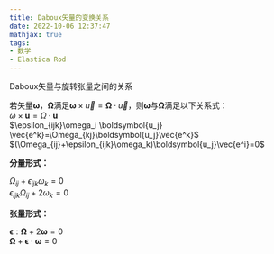 ```yaml
---
title: Daboux矢量的变换关系
date: 2022-10-06 12:37:47
mathjax: true
tags:
- 数学
- Elastica Rod
---
```

Daboux矢量与旋转张量之间的关系
<!--more-->
若矢量$\boldsymbol{\omega}$，$\boldsymbol{\Omega}$满足$\boldsymbol{\omega}\times\vec{u}=\boldsymbol{\Omega}\cdot\vec{u}$，则$\boldsymbol{\omega}$与$\boldsymbol{\Omega}$满足以下关系式：  
$\omega \times \boldsymbol{u}=\Omega \cdot \boldsymbol{u}$  
$\epsilon_{ijk}\omega_i \boldsymbol{u_j} \vec{e^k}=\Omega_{kj}\boldsymbol{u_j}\vec{e^k}$  
$(\Omega_{ij}+\epsilon_{ijk}\omega_k)\boldsymbol{u_j}\vec{e^i}=0$
 
**分量形式：**  

$\Omega_{ij}+\epsilon_{ijk} \omega_{k}=0$  
$\epsilon_{ijk}\Omega_{ij}+2\omega_{k}=0$  

**张量形式：**

$\boldsymbol{\epsilon}:\boldsymbol{\Omega}+2\boldsymbol{\omega}=0$  
$\boldsymbol{\Omega}+\boldsymbol{\epsilon}\cdot\boldsymbol{\omega}=0$  

